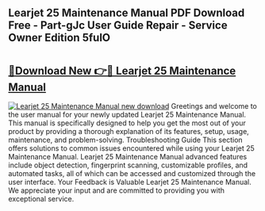 ## Learjet 25 Maintenance Manual PDF Download Free - Part-gJc User Guide Repair - Service Owner Edition 5fulO

# <h2><a href="http://bc47198.oget.top/?id=Learjet+25+Maintenance+Manual">🔗Download New 👉🔴 Learjet 25 Maintenance Manual</a></h2>

[![Learjet 25 Maintenance Manual new download](https://i.imgur.com/5g1atiW.png)](http://bc47198.oget.top/?id=Learjet+25+Maintenance+Manual)
Greetings and welcome to the user manual for your newly updated Learjet 25 Maintenance Manual. This manual is specifically designed to help you get the most out of your product by providing a thorough explanation of its features, setup, usage, maintenance, and problem-solving. Troubleshooting Guide This section offers solutions to common issues encountered while using your Learjet 25 Maintenance Manual. Learjet 25 Maintenance Manual advanced features include object detection, fingerprint scanning, customizable profiles, and automated tasks, all of which can be accessed and customized through the user interface. Your Feedback is Valuable Learjet 25 Maintenance Manual. We appreciate your input and are committed to providing you with exceptional service.
